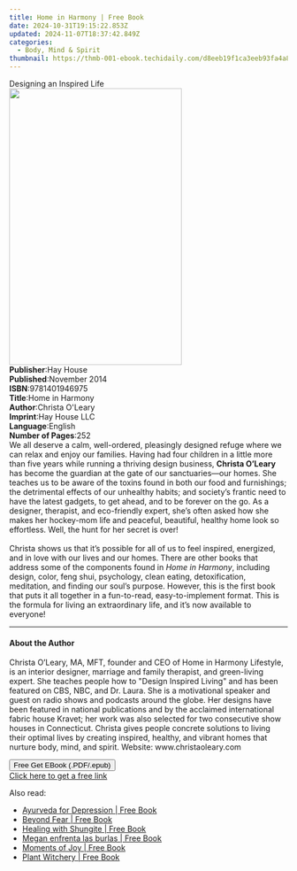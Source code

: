 ```yaml
---
title: Home in Harmony | Free Book
date: 2024-10-31T19:15:22.853Z
updated: 2024-11-07T18:37:42.849Z
categories:
  - Body, Mind & Spirit
thumbnail: https://thmb-001-ebook.techidaily.com/d8eeb19f1ca3eeb93fa4a8663946fb7e368e8ab1085375177253eb3a7bb43d87.jpg
---
```

<main id="book-container">
  <div class="flex flex-col">
    <div class="book-brief flex-1 py-6 px-4 sm:p-6 md:py-10 md:px-8">
      <!-- brief-->
      <div class="book-brief-main">Designing an Inspired Life</div>
    </div>
    <div
      class="book-meta-info flex-1 grid gap-4 col-start-1 col-end-3 row-start-1 sm:mb-6 sm:grid-cols-4 lg:gap-6 lg:col-start-2 lg:row-end-6 lg:row-span-6 lg:mb-0"
    >
      <div
        class="book-meta-info-left place-content-center mt-4 p-4 text-sm leading-6 col-start-2 col-span-2 dark:text-slate-400"
      >
        <img
          class="w-full h-500 object-cover rounded-lg sm:h-255 sm:col-span-2 lg:col-span-full"
          src="https://img-001-ebook.techidaily.com/59f84cae104df989a18fe71ccdb37a120b49a2d5ba6394537f994402d3e89b6c.jpg"
          alt=""
          width="312"
          height="500"
        />
      </div>
      <div
        class="book-meta-info-right mt-2 col-start-1 row-start-2 col-span-3 self-center"
      >
        <!-- meta data  -->
        <div class="flex flex-col px-4 md:px-8">
          <div class="flex-1">
            <strong>Publisher</strong>:<span class="px-2">Hay House</span>
          </div>
          <div class="flex-1">
            <strong>Published</strong>:<span class="px-2">November 2014</span>
          </div>
          <div class="flex-1">
            <strong>ISBN</strong>:<span class="px-2">9781401946975</span>
          </div>
          <div class="flex-1">
            <strong>Title</strong>:<span class="px-2">Home in Harmony</span>
          </div>
          <div class="flex-1">
            <strong>Author</strong>:<span class="px-2"
              >Christa O&#39;Leary</span
            >
          </div>
          <div class="flex-1">
            <strong>Imprint</strong>:<span class="px-2">Hay House LLC</span>
          </div>
          <div class="flex-1">
            <strong>Language</strong>:<span class="px-2">English</span>
          </div>
          <div class="flex-1">
            <strong>Number of Pages</strong>:<span class="px-2">252</span>
          </div>
        </div>
      </div>
    </div>
    <div class="book-description flex-1 py-6 px-4 sm:p-6 md:py-10 md:px-8">
      <div class="book-description-main">
        <div accordion-content="" id="description">
          We all deserve a calm, well-ordered, pleasingly designed refuge where
          we can relax and enjoy our families. Having had four children in a
          little more than five years while running a thriving design business,
          <b>Christa O’Leary</b> has become the guardian at the gate of our
          sanctuaries—our homes. She teaches us to be aware of the toxins found
          in both our food and furnishings; the detrimental effects of our
          unhealthy habits; and society’s frantic need to have the latest
          gadgets, to get ahead, and to be forever on the go. As a designer,
          therapist, and eco-friendly expert, she’s often asked how she makes
          her hockey-mom life and peaceful, beautiful, healthy home look so
          effortless. Well, the hunt for her secret is over!<br /><br />Christa
          shows us that it’s possible for all of us to feel inspired, energized,
          and in love with our lives and our homes. There are other books that
          address some of the components found in <i>Home in Harmony</i>,
          including design, color, feng shui, psychology, clean eating,
          detoxification, meditation, and finding our soul’s purpose. However,
          this is the first book that puts it all together in a fun-to-read,
          easy-to-implement format. This is the formula for living an
          extraordinary life, and it’s now available to everyone!
        </div>
        <div class="accordion-fader"></div>
      </div>
    </div>
    <div class="book-excerpts flex-1 py-6 px-4 sm:p-6 md:py-10 md:px-8">
      <!-- excerpts-->
      <div class="book-excerpts-main">
        <hr />
        <h4 class="placeholder placeholder-heading">
          <span>About the Author</span>
        </h4>
        <p>
          Christa O’Leary, MA, MFT, founder and CEO of Home in Harmony
          Lifestyle, is an interior designer, marriage and family therapist, and
          green-living expert. She teaches people how to "Design Inspired
          Living" and has been featured on CBS, NBC, and Dr. Laura. She is a
          motivational speaker and guest on radio shows and podcasts around the
          globe. Her designs have been featured in national publications and by
          the acclaimed international fabric house Kravet; her work was also
          selected for two consecutive show houses in Connecticut. Christa gives
          people concrete solutions to living their optimal lives by creating
          inspired, healthy, and vibrant homes that nurture body, mind, and
          spirit. Website: www.christaoleary.com
        </p>
      </div>
    </div>
    <div
      class="book-about-author flex-1 py-6 px-4 sm:p-6 md:py-10 md:px-8"
    ></div>
    <div class="book-free-get flex-1 py-6 px-4 sm:p-6 md:py-10 md:px-8">
      <button
        id="btn-free-get"
        class="bg-blue-500 hover:bg-blue-700 text-white font-bold py-2 px-4 rounded"
      >
        Free Get EBook (.PDF/.epub)
      </button>
      <div id="countdown-display" class="px-2 text-lg mt-2"></div>
      <a
        id="free-link"
        class="hidden bg-blue-500 hover:bg-blue-700 text-white font-bold py-2 px-4 rounded"
        href="https://www.ebooks.com/en-us/book/96317607/home-in-harmony/christa-o-leary/"
        target="_blank"
        >Click here to get a free link</a
      >
    </div>
    <script>
      let countdownTime = 0;
      let countdownInterval = null;
      document
        .getElementById('btn-free-get')
        .addEventListener('click', startCountdown);
      function startCountdown() {
        countdownTime = new Date().getTime() + 60000 * 3;
        countdownInterval = setInterval(updateCountdown, 1000);
        document.getElementById('btn-free-get').disabled = true;
        document
          .getElementById('btn-free-get')
          .classList.add('bg-gray-500', 'cursor-not-allowed');
      }
      function updateCountdown() {
        let currentTime = new Date().getTime();
        let timeLeft = countdownTime - currentTime;
        let secondsLeft = Math.floor(timeLeft / 1000);
        document.getElementById('countdown-display').innerHTML =
          `Remaining time: ${secondsLeft} seconds.`;
        if (secondsLeft <= 0) {
          clearInterval(countdownInterval);
          document.getElementById('btn-free-get').classList.add('hidden');
          document.getElementById('free-link').classList.remove('hidden');
          document.getElementById('countdown-display').innerHTML = '';
        }
      }
    </script>
  </div>
</main>

<ins class="adsbygoogle"
      style="display:block"
      data-ad-client="ca-pub-7571918770474297"
      data-ad-slot="8358498916"
      data-ad-format="auto"
      data-full-width-responsive="true"></ins>
    

<span class="atpl-alsoreadstyle">Also read:</span>
<div><ul>
<li><a href="https://novels-ebooks.techidaily.com/209938911-9781623175375-ayurveda-for-depression/"><u>Ayurveda for Depression | Free Book</u></a></li>
<li><a href="https://novels-ebooks.techidaily.com/209937297-9781641607735-beyond-fear/"><u>Beyond Fear | Free Book</u></a></li>
<li><a href="https://novels-ebooks.techidaily.com/209939323-9781646040926-healing-with-shungite/"><u>Healing with Shungite | Free Book</u></a></li>
<li><a href="https://novels-ebooks.techidaily.com/209937432-9781071525364-megan-enfrenta-las-burlas/"><u>Megan enfrenta las burlas | Free Book</u></a></li>
<li><a href="https://novels-ebooks.techidaily.com/209938930-9781946764652-moments-of-joy/"><u>Moments of Joy | Free Book</u></a></li>
<li><a href="https://novels-ebooks.techidaily.com/209938918-9781401960216-plant-witchery/"><u>Plant Witchery | Free Book</u></a></li>
</ul></div>

